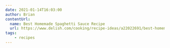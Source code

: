 ```yaml
---
date: 2021-01-14T16:03:00
author: Brian
contentUrl: 
  name: Best Homemade Spaghetti Sauce Recipe
  url: https://www.delish.com/cooking/recipe-ideas/a22022691/best-homemade-spaghetti-sauce-recipe/
tags:
    - recipes
---
```

